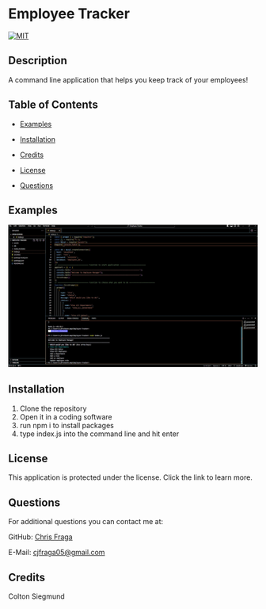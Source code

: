 # Employee Tracker
  [![MIT](https://img.shields.io/badge/License-mit-blue.svg)](https://opensource.org/license/mit/)

  ## Description

  A command line application that helps you keep track of your employees!

  ## Table of Contents
  - [Examples](#examples)

  - [Installation](#installation)

  - [Credits](#credits)

  - [License](#license)

  - [Questions](#questions)

  ## Examples

  ![Start](/assets/Employee-Tracker%20ScrnShot.JPG)

  ## Installation
  1. Clone the repository
  2. Open it in a coding software
  3. run npm i to install packages
  4. type index.js into the command line and hit enter

  ## License
  This application is protected under the [](undefined) license. Click the link to learn more.

  ## Questions
  For additional questions you can contact me at:

  GitHub: [Chris Fraga](https://github.com/cfrog5)

  E-Mail: [cjfraga05@gmail.com](mailto:cjfraga05@gmail.com)

  ## Credits
  Colton Siegmund